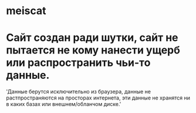 # meiscat
# Сайт создан ради шутки, сайт не пытается не кому нанести ущерб или распространить чьи-то данныe.
'Данные берутся исключительно из браузера, данные не растпространяются на просторах интернета, эти данные не хранятся ни в каких базах или внешнем/обланчом диске.'
